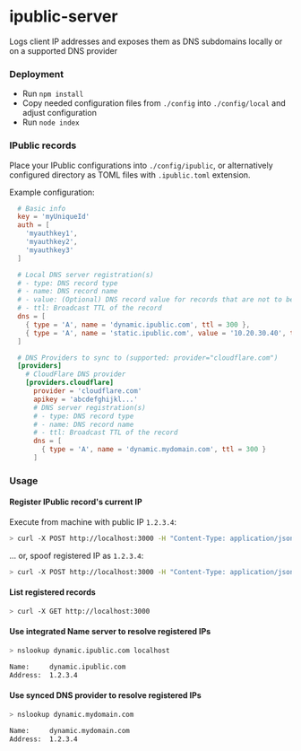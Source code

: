 # ipublic-server
Logs client IP addresses and exposes them as DNS subdomains locally or on a supported DNS provider

### Deployment

- Run `npm install`
- Copy needed configuration files from `./config` into `./config/local` and adjust configuration
- Run `node index`

### IPublic records

Place your IPublic configurations into `./config/ipublic`, or alternatively configured directory as TOML files with `.ipublic.toml` extension.

Example configuration:
```toml
  # Basic info
  key = 'myUniqueId'
  auth = [
    'myauthkey1',
    'myauthkey2',
    'myauthkey3'
  ]

  # Local DNS server registration(s)
  # - type: DNS record type
  # - name: DNS record name
  # - value: (Optional) DNS record value for records that are not to be dynamically registered - if omitted value will be the last registered IP
  # - ttl: Broadcast TTL of the record
  dns = [
    { type = 'A', name = 'dynamic.ipublic.com', ttl = 300 },
    { type = 'A', name = 'static.ipublic.com', value = '10.20.30.40', ttl = 300 }
  ]

  # DNS Providers to sync to (supported: provider="cloudflare.com")
  [providers]
    # CloudFlare DNS provider
    [providers.cloudflare]
      provider = 'cloudflare.com'
      apikey = 'abcdefghijkl...'
      # DNS server registration(s)
      # - type: DNS record type
      # - name: DNS record name
      # - ttl: Broadcast TTL of the record
      dns = [
        { type = 'A', name = 'dynamic.mydomain.com', ttl = 300 }
      ]
```

### Usage

#### Register IPublic record's current IP

Execute from machine with public IP `1.2.3.4`:

```sh
> curl -X POST http://localhost:3000 -H "Content-Type: application/json" -d '{ "key": "myUniqueId", "auth": "myauthkey1" }'
```

... or, spoof registered IP as `1.2.3.4`:

```sh
> curl -X POST http://localhost:3000 -H "Content-Type: application/json" -d '{ "key": "myUniqueId", "auth": "myauthkey1", "ip": "1.2.3.4" }'
```

#### List registered records

```sh
> curl -X GET http://localhost:3000
```

#### Use integrated Name server to resolve registered IPs
```sh
> nslookup dynamic.ipublic.com localhost

Name:     dynamic.ipublic.com
Address:  1.2.3.4
```

#### Use synced DNS provider to resolve registered IPs
```sh
> nslookup dynamic.mydomain.com

Name:     dynamic.mydomain.com
Address:  1.2.3.4
```
